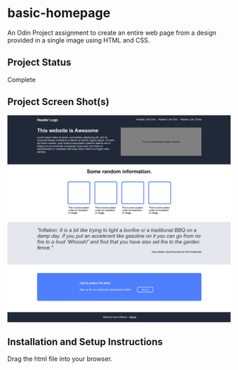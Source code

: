 # basic-homepage
An Odin Project assignment to create an entire web page from a design provided in a single image using HTML and CSS. 

## Project Status
Complete

## Project Screen Shot(s)
![](project.PNG)

## Installation and Setup Instructions

Drag the html file into your browser.